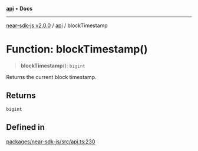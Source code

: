 [**api**](../README.md) • **Docs**

***

[near-sdk-js v2.0.0](../../packages.md) / [api](../README.md) / blockTimestamp

# Function: blockTimestamp()

> **blockTimestamp**(): `bigint`

Returns the current block timestamp.

## Returns

`bigint`

## Defined in

[packages/near-sdk-js/src/api.ts:230](https://github.com/dim-daskalov/near-sdk-js/blob/99346bf73c49986360ba2bcf1c66f01b2abff5b4/packages/near-sdk-js/src/api.ts#L230)

